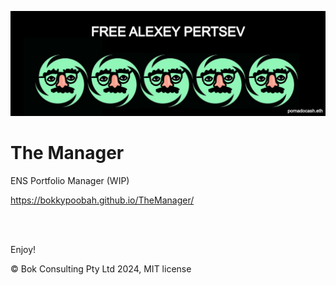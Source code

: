 ![](https://raw.githubusercontent.com/bokkypoobah/ChungoIntelligenceAgency/main/PornadoCash/freealexeypertsev.png)

# The Manager

ENS Portfolio Manager (WIP)

https://bokkypoobah.github.io/TheManager/

<br />

<br />

Enjoy!

© Bok Consulting Pty Ltd 2024, MIT license
